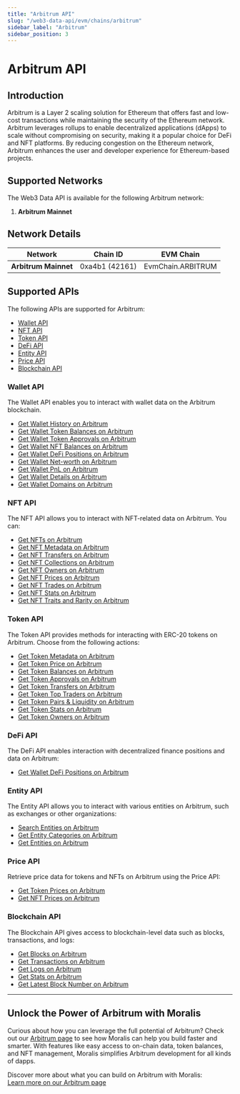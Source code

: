 ```yaml
---
title: "Arbitrum API"
slug: "/web3-data-api/evm/chains/arbitrum"
sidebar_label: "Arbitrum"
sidebar_position: 3
---
```


# Arbitrum API

## Introduction

Arbitrum is a Layer 2 scaling solution for Ethereum that offers fast and low-cost transactions while maintaining the security of the Ethereum network. Arbitrum leverages rollups to enable decentralized applications (dApps) to scale without compromising on security, making it a popular choice for DeFi and NFT platforms. By reducing congestion on the Ethereum network, Arbitrum enhances the user and developer experience for Ethereum-based projects.

## Supported Networks

The Web3 Data API is available for the following Arbitrum network:

1. **Arbitrum Mainnet**

## Network Details

| Network              | Chain ID       | EVM Chain         |
| -------------------- | -------------- | ----------------- |
| **Arbitrum Mainnet** | 0xa4b1 (42161) | EvmChain.ARBITRUM |

## Supported APIs

The following APIs are supported for Arbitrum:

<ul>
  <li>
    <a href="/web3-data-api/evm/reference#wallet-api">Wallet API</a>
  </li>
  <li>
    <a href="/web3-data-api/evm/reference#nft-api">NFT API</a>
  </li>
  <li>
    <a href="/web3-data-api/evm/reference#token-api">Token API</a>
  </li>
  <li>
    <a href="/web3-data-api/evm/reference#defi-api">DeFi API</a>
  </li>
  <li>
    <a href="/web3-data-api/evm/reference#entity-api">Entity API</a>
  </li>
  <li>
    <a href="/web3-data-api/evm/reference#price-api">Price API</a>
  </li>
  <li>
    <a href="/web3-data-api/evm/reference#blockchain-api">Blockchain API</a>
  </li>
</ul>

### Wallet API

The Wallet API enables you to interact with wallet data on the Arbitrum blockchain.

<ul>
  <li>
    <a href="/web3-data-api/evm/reference#get-wallet-history">Get Wallet History on Arbitrum</a>
  </li>
  <li>
    <a href="/web3-data-api/evm/reference#get-wallet-token-balances">Get Wallet Token Balances on Arbitrum</a>
  </li>
  <li>
    <a href="/web3-data-api/evm/reference#get-wallet-token-approvals">Get Wallet Token Approvals on Arbitrum</a>
  </li>
  <li>
    <a href="/web3-data-api/evm/reference#get-wallet-nfts">Get Wallet NFT Balances on Arbitrum</a>
  </li>
  <li>
    <a href="/web3-data-api/evm/reference#get-wallet-defi-positions">Get Wallet DeFi Positions on Arbitrum</a>
  </li>
  <li>
    <a href="/web3-data-api/evm/reference#get-wallet-net-worth">Get Wallet Net-worth on Arbitrum</a>
  </li>
  <li>
    <a href="/web3-data-api/evm/reference#get-wallet-pnl">Get Wallet PnL on Arbitrum</a>
  </li>
  <li>
    <a href="/web3-data-api/evm/reference#get-wallet-details">Get Wallet Details on Arbitrum</a>
  </li>
  <li>
    <a href="/web3-data-api/evm/reference#get-wallet-domains">Get Wallet Domains on Arbitrum</a>
  </li>
</ul>

### NFT API

The NFT API allows you to interact with NFT-related data on Arbitrum. You can:

<ul>
  <li>
    <a href="/web3-data-api/evm/reference#get-nfts">Get NFTs on Arbitrum</a>
  </li>
  <li>
    <a href="/web3-data-api/evm/reference#get-nft-metadata">Get NFT Metadata on Arbitrum</a>
  </li>
  <li>
    <a href="/web3-data-api/evm/reference#get-nft-transfers">Get NFT Transfers on Arbitrum</a>
  </li>
  <li>
    <a href="/web3-data-api/evm/reference#get-nft-collections">Get NFT Collections on Arbitrum</a>
  </li>
  <li>
    <a href="/web3-data-api/evm/reference#get-nft-owners">Get NFT Owners on Arbitrum</a>
  </li>
  <li>
    <a href="/web3-data-api/evm/reference#get-nft-prices">Get NFT Prices on Arbitrum</a>
  </li>
  <li>
    <a href="/web3-data-api/evm/reference#get-nft-trades">Get NFT Trades on Arbitrum</a>
  </li>
  <li>
    <a href="/web3-data-api/evm/reference#get-nft-stats">Get NFT Stats on Arbitrum</a>
  </li>
  <li>
    <a href="/web3-data-api/evm/reference#get-nft-traits-and-rarity">Get NFT Traits and Rarity on Arbitrum</a>
  </li>
</ul>

### Token API

The Token API provides methods for interacting with ERC-20 tokens on Arbitrum. Choose from the following actions:

<ul>
  <li>
    <a href="/web3-data-api/evm/reference#get-token-metadata">Get Token Metadata on Arbitrum</a>
  </li>
  <li>
    <a href="/web3-data-api/evm/reference#get-token-price">Get Token Price on Arbitrum</a>
  </li>
  <li>
    <a href="/web3-data-api/evm/reference#get-token-balances">Get Token Balances on Arbitrum</a>
  </li>
  <li>
    <a href="/web3-data-api/evm/reference#get-token-approvals">Get Token Approvals on Arbitrum</a>
  </li>
  <li>
    <a href="/web3-data-api/evm/reference#get-token-transfers">Get Token Transfers on Arbitrum</a>
  </li>
  <li>
    <a href="/web3-data-api/evm/reference#get-token-top-traders">Get Token Top Traders on Arbitrum</a>
  </li>
  <li>
    <a href="/web3-data-api/evm/reference#get-token-pairs--liquidity">Get Token Pairs & Liquidity on Arbitrum</a>
  </li>
  <li>
    <a href="/web3-data-api/evm/reference#get-token-stats">Get Token Stats on Arbitrum</a>
  </li>
  <li>
    <a href="/web3-data-api/evm/reference#get-token-owners">Get Token Owners on Arbitrum</a>
  </li>
</ul>

### DeFi API

The DeFi API enables interaction with decentralized finance positions and data on Arbitrum:

<ul>
  <li>
    <a href="/web3-data-api/evm/reference#get-wallet-defi-positions">Get Wallet DeFi Positions on Arbitrum</a>
  </li>
</ul>

### Entity API

The Entity API allows you to interact with various entities on Arbitrum, such as exchanges or other organizations:

<ul>
  <li>
    <a href="/web3-data-api/evm/reference#search-entities">Search Entities on Arbitrum</a>
  </li>
  <li>
    <a href="/web3-data-api/evm/reference#get-entity-categories">Get Entity Categories on Arbitrum</a>
  </li>
  <li>
    <a href="/web3-data-api/evm/reference#get-entities">Get Entities on Arbitrum</a>
  </li>
</ul>

### Price API

Retrieve price data for tokens and NFTs on Arbitrum using the Price API:

<ul>
  <li>
    <a href="/web3-data-api/evm/reference#get-token-prices">Get Token Prices on Arbitrum</a>
  </li>
  <li>
    <a href="/web3-data-api/evm/reference#get-nft-prices">Get NFT Prices on Arbitrum</a>
  </li>
</ul>

### Blockchain API

The Blockchain API gives access to blockchain-level data such as blocks, transactions, and logs:

<ul>
  <li>
    <a href="/web3-data-api/evm/reference#get-blocks">Get Blocks on Arbitrum</a>
  </li>
  <li>
    <a href="/web3-data-api/evm/reference#get-transactions">Get Transactions on Arbitrum</a>
  </li>
  <li>
    <a href="/web3-data-api/evm/reference#get-logs">Get Logs on Arbitrum</a>
  </li>
  <li>
    <a href="/web3-data-api/evm/reference#get-stats">Get Stats on Arbitrum</a>
  </li>
  <li>
    <a href="/web3-data-api/evm/reference#get-latest-block-number">Get Latest Block Number on Arbitrum</a>
  </li>
</ul>

---

## Unlock the Power of Arbitrum with Moralis

Curious about how you can leverage the full potential of Arbitrum? Check out our [Arbitrum page](https://developers.moralis.com/chains/arbitrum/) to see how Moralis can help you build faster and smarter. With features like easy access to on-chain data, token balances, and NFT management, Moralis simplifies Arbitrum development for all kinds of dapps.

Discover more about what you can build on Arbitrum with Moralis:  
[Learn more on our Arbitrum page](https://developers.moralis.com/chains/arbitrum/)
